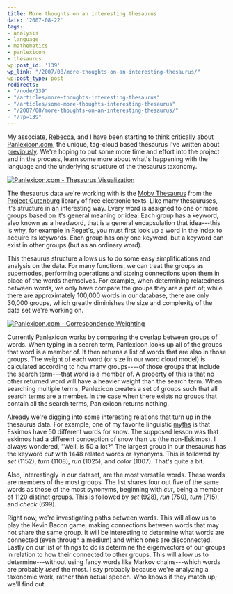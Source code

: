 ```yaml
---
title: More thoughts on an interesting thesaurus
date: '2007-08-22'
tags:
- analysis
- language
- mathematics
- panlexicon
- thesaurus
wp:post_id: '139'
wp_link: "/2007/08/more-thoughts-on-an-interesting-thesaurus/"
wp:post_type: post
redirects:
- "/node/139"
- "/articles/more-thoughts-interesting-thesaurus"
- "/articles/some-more-thoughts-interesting-thesaurus"
- "/2007/08/more-thoughts-on-an-interesting-thesaurus/"
- "/?p=139"
---
```


My associate, [Rebecca](http://circuitous.org), and I have been starting to think critically about [Panlexicon.com](http://panlexicon.com), the unique, tag-cloud based thesaurus I've written about [previously](http://island94.org/node/128"). We're hoping to put some more time and effort into the project and in the process, learn some more about what's happening with the language and the underlying structure of the thesaurus taxonomy.

[ ![Panlexicon.com - Thesaurus Visualization](http://farm2.static.flickr.com/1214/1178070872_b43fabb5f9_b.jpg) ](http://www.flickr.com/photos/bensheldon/1178070872/ "Photo Sharing")

The thesaurus data we're working with is the [Moby Thesaurus](http://www.gutenberg.org/etext/3202) from the [Project Gutenburg](http://www.gutenberg.org/) library of free electronic texts. Like many thesauruses, it's structure in an interesting way. Every word is assigned to one or more groups based on it's general meaning or idea. Each group has a keyword, also known as a headword, that is a general encapsulation that idea---this is why, for example in Roget's, you must first look up a word in the index to acquire its keywords. Each group has only one keyword, but a keyword can exist in other groups (but as an ordinary word).

This thesaurus structure allows us to do some easy simplifications and analysis on the data. For many functions, we can treat the groups as supernodes, performing operations and storing connections upon them in place of the words themselves. For example, when determining relatedness between words, we only have compare the groups they are a part of; while there are approximately 100,000 words in our database, there are only 30,000 groups, which greatly diminishes the size and complexity of the data set we're working on.

[ ![Panlexicon.com - Correspondence Weighting](http://farm2.static.flickr.com/1297/1178070558_757312a092.jpg) ](http://www.flickr.com/photos/bensheldon/1178070558/ "Photo Sharing")

Currently Panlexicon works by comparing the overlap between groups of words. When typing in a search term, Panlexicon looks up all of the groups that word is a member of. It then returns a list of words that are also in those groups. The weight of each word (or size in our word cloud model) is calculated according to how many groups----of those groups that include the search term---that word is a member of. A property of this is that no other returned word will have a heavier weight than the search term. When searching multiple terms, Panlexicon creates a set of groups such that all search terms are a member. In the case when there exists no groups that contain all the search terms, Panlexicon returns nothing.

Already we're digging into some interesting relations that turn up in the thesaurus data. For example, one of my favorite linguistic [myths](http://en.wikipedia.org/wiki/Eskimo_words_for_snow) is that Eskimos have 50 different words for snow. The supposed lesson was that eskimos had a different conception of snow than us (the non-Eskimos). I always wondered, "Well, is 50 a lot?" The largest group in our thesaurus has the keyword _cut_ with 1448 related words or synonyms. This is followed by _set_ (1152), _turn_ (1108), _run_ (1025), and _color_ (1007). That's quite a bit.

Also, interestingly in our dataset, are the most versatile words. These words are members of the most groups. The list shares four out five of the same words as those of the most synonyms, beginning with _cut_, being a member of 1120 distinct groups. This is followed by _set_ (928), _run_ (750), _turn_ (715), and _check_ (699).

Right now, we're investigating paths between words. This will allow us to play the Kevin Bacon game, making connections between words that may not share the same group. It will be interesting to determine what words are connected (even through a medium) and which ones are disconnected. Lastly on our list of things to do is determine the eigenvectors of our groups in relation to how their connected to other groups. This will allow us to determine---without using fancy words like Markov chains---which words are probably _used_ the most. I say probably because we're analyzing a taxonomic work, rather than actual speech. Who knows if they match up; we'll find out.

